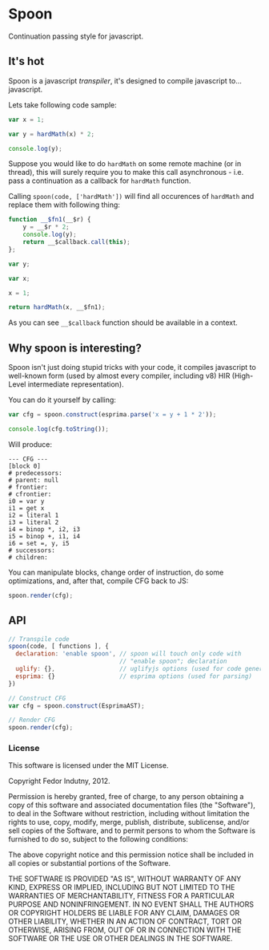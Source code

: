 # Spoon

Continuation passing style for javascript.

## It's hot

Spoon is a javascript *transpiler*, it's designed to compile javascript to...
javascript.

Lets take following code sample:
```javascript
var x = 1;

var y = hardMath(x) * 2;

console.log(y);
```

Suppose you would like to do `hardMath` on some remote machine (or in thread),
this will surely require you to make this call asynchronous - i.e. pass a
continuation as a callback for `hardMath` function.

Calling `spoon(code, ['hardMath'])` will find all occurences of `hardMath` and
replace them with following thing:
```javascript
function __$fn1(__$r) {
    y = __$r * 2;
    console.log(y);
    return __$callback.call(this);
};

var y;

var x;

x = 1;

return hardMath(x, __$fn1);
```

As you can see `__$callback` function should be available in a context.

## Why spoon is interesting?

Spoon isn't just doing stupid tricks with your code, it compiles javascript to
well-known form (used by almost every compiler, including v8) HIR (High-Level
intermediate representation).

You can do it yourself by calling:
```javascript
var cfg = spoon.construct(esprima.parse('x = y + 1 * 2'));

console.log(cfg.toString());
```

Will produce:
```
--- CFG ---
[block 0]
# predecessors: 
# parent: null
# frontier: 
# cfrontier: 
i0 = var y
i1 = get x
i2 = literal 1
i3 = literal 2
i4 = binop *, i2, i3
i5 = binop +, i1, i4
i6 = set =, y, i5
# successors: 
# children: 
```

You can manipulate blocks, change order of instruction, do some optimizations,
and, after that, compile CFG back to JS:
```javascript
spoon.render(cfg);
```

## API

```javascript
// Transpile code
spoon(code, [ functions ], {
  declaration: 'enable spoon', // spoon will touch only code with
                               // "enable spoon"; declaration
  uglify: {},                  // uglifyjs options (used for code generation)
  esprima: {}                  // esprima options (used for parsing)
})

// Construct CFG
var cfg = spoon.construct(EsprimaAST);

// Render CFG
spoon.render(cfg);
```

### License

This software is licensed under the MIT License.

Copyright Fedor Indutny, 2012.

Permission is hereby granted, free of charge, to any person obtaining a
copy of this software and associated documentation files (the
"Software"), to deal in the Software without restriction, including
without limitation the rights to use, copy, modify, merge, publish,
distribute, sublicense, and/or sell copies of the Software, and to permit
persons to whom the Software is furnished to do so, subject to the
following conditions:

The above copyright notice and this permission notice shall be included
in all copies or substantial portions of the Software.

THE SOFTWARE IS PROVIDED "AS IS", WITHOUT WARRANTY OF ANY KIND, EXPRESS
OR IMPLIED, INCLUDING BUT NOT LIMITED TO THE WARRANTIES OF
MERCHANTABILITY, FITNESS FOR A PARTICULAR PURPOSE AND NONINFRINGEMENT. IN
NO EVENT SHALL THE AUTHORS OR COPYRIGHT HOLDERS BE LIABLE FOR ANY CLAIM,
DAMAGES OR OTHER LIABILITY, WHETHER IN AN ACTION OF CONTRACT, TORT OR
OTHERWISE, ARISING FROM, OUT OF OR IN CONNECTION WITH THE SOFTWARE OR THE
USE OR OTHER DEALINGS IN THE SOFTWARE.
